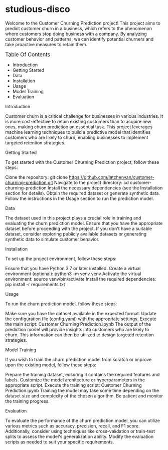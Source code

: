 # studious-disco
Welcome to the Customer Churning Prediction project! This project aims to predict customer churn in a business, which refers to the phenomenon where customers stop doing business with a company. By analyzing customer behavior and patterns, we can identify potential churners and take proactive measures to retain them.

<span style="font-size: larger;">Table Of Contents</span>

* Introduction
* Getting Started
* Data
* Installation
* Usage
* Model Training
* Evaluation


Introduction

Customer churn is a critical challenge for businesses in various industries. It is more cost-effective to retain existing customers than to acquire new ones, making churn prediction an essential task. This project leverages machine learning techniques to build a predictive model that identifies customers who are likely to churn, enabling businesses to implement targeted retention strategies.

Getting Started

To get started with the Customer Churning Prediction project, follow these steps:

Clone the repository: git clone https://github.com/latchenvan/customer-churning-prediction.git
Navigate to the project directory: cd customer-churning-prediction
Install the necessary dependencies (see the Installation section for details).
Obtain the required dataset or generate synthetic data.
Follow the instructions in the Usage section to run the prediction model.

Data

The dataset used in this project plays a crucial role in training and evaluating the churn prediction model. Ensure that you have the appropriate dataset before proceeding with the project. If you don't have a suitable dataset, consider exploring publicly available datasets or generating synthetic data to simulate customer behavior.

Installation

To set up the project environment, follow these steps:

Ensure that you have Python 3.7 or later installed.
Create a virtual environment (optional): python3 -m venv venv
Activate the virtual environment: source venv/bin/activate
Install the required dependencies: pip install -r requirements.txt

Usage

To run the churn prediction model, follow these steps:

Make sure you have the dataset available in the expected format.
Update the configuration file (config.yaml) with the appropriate settings.
Execute the main script: Customer Churning Prediction.ipynb
The output of the prediction model will provide insights into customers who are likely to churn. This information can then be utilized to design targeted retention strategies.

Model Training

If you wish to train the churn prediction model from scratch or improve upon the existing model, follow these steps:

Prepare the training dataset, ensuring it contains the required features and labels.
Customize the model architecture or hyperparameters in the appropriate script.
Execute the training script: Customer Churning Prediction.ipynb
Training the model may take some time depending on the dataset size and complexity of the chosen algorithm. Be patient and monitor the training progress.

Evaluation

To evaluate the performance of the churn prediction model, you can utilize various metrics such as accuracy, precision, recall, and F1 score. Additionally, consider using techniques like cross-validation or train-test splits to assess the model's generalization ability. Modify the evaluation scripts as needed to suit your specific requirements.

